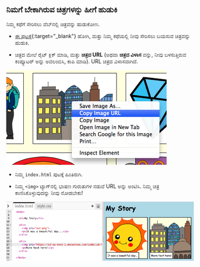 ## ನಿಮಗೆ ಬೇಕಾಗಿರುವ ಚಿತ್ರಗಳನ್ನು ಹೀಗೆ ಹುಡುಕಿ

ನಿಮ್ಮ ಕಥೆಗೆ ಸೇರಿಸಲು ವೆಬ್‌ನಲ್ಲಿ ಚಿತ್ರವನ್ನು ಹುಡುಕೋಣ.

+ [ಈ ಪುಟಕ್ಕೆ](http://jumpto.cc/html-images){:target="_blank"} ಹೋಗಿ, ಮತ್ತು ನಿಮ್ಮ ಕಥೆಯಲ್ಲಿ ನೀವು ಸೇರಿಸಲು ಬಯಸುವ ಚಿತ್ರವನ್ನು ಹುಡುಕಿ.

+ ಚಿತ್ರದ ಮೇಲೆ ರೈಟ್ ಕ್ಲಿಕ್ ಮಾಡಿ, ಮತ್ತು **ಚಿತ್ರದ URL** (ಅಥವಾ **ಚಿತ್ರದ ವಿಳಾಸ** ವನ್ನು, ನೀವು ಬಳಸುತ್ತಿರುವ ಕಂಪ್ಯೂಟರ್ ಅನ್ನು ಅವಲಂಬಿಸಿ, ಕಾಪಿ ಮಾಡಿ). URL ಚಿತ್ರದ ವಿಳಾಸವಾಗಿದೆ.

![ಸ್ಕ್ರೀನ್‍ಶಾಟ್](images/story-url.png)

+ ನಿಮ್ಮ `index.html` ಪುಟಕ್ಕೆ ಹಿಂತಿರುಗಿ.

+ ನಿಮ್ಮ `<img>` ಟ್ಯಾಗ್‌ನಲ್ಲಿ ಭಾಷಣ ಗುರುತುಗಳ ನಡುವೆ URL ಅನ್ನು ಅಂಟಿಸಿ. ನಿಮ್ಮ ಚಿತ್ರ ಕಾಣಿಸಿಕೊಳ್ಳುವುದನ್ನು ನೀವು ನೋಡಬೇಕು!

![ಸ್ಕ್ರೀನ್‍ಶಾಟ್](images/story-image.png)